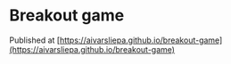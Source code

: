 # Breakout game

Published at [https://aivarsliepa.github.io/breakout-game](https://aivarsliepa.github.io/breakout-game)
